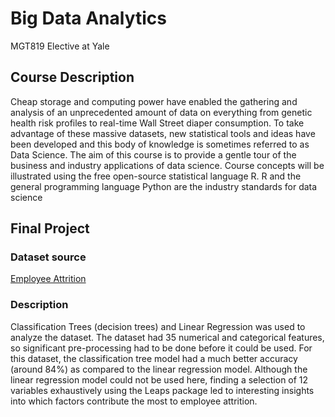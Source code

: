 # Big Data Analytics
MGT819 Elective at Yale

## Course Description
Cheap storage and computing power have enabled the gathering and analysis of an unprecedented amount of data on everything from genetic health risk profiles to real-time Wall Street diaper consumption. To take advantage of these massive datasets, new statistical tools and ideas have been developed and this body of knowledge is sometimes referred to as Data Science. The aim of this course is to provide a gentle tour of the business and industry applications of data science. Course concepts will be illustrated using the free open-source statistical language R. R and the general programming language Python are the industry standards for data science

## Final Project
### Dataset source
[Employee Attrition](https://www.kaggle.com/datasets/patelprashant/employee-attrition)

### Description
Classification Trees (decision trees) and Linear Regression was used to analyze the dataset. The dataset had 35 numerical and categorical features, so significant pre-processing had to be done before it could be used. For this dataset, the classification tree model had a much better accuracy (around 84%) as compared to the linear regression model. Although the linear regression model could not be used here, finding a selection of 12 variables exhaustively using the Leaps package led to interesting insights into which factors contribute the most to employee attrition.    
